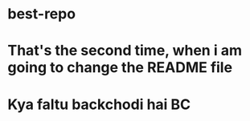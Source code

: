 # best-repo
# That's the second time, when i am going to change the README file
# Kya faltu backchodi hai BC